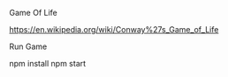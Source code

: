 Game Of Life 

https://en.wikipedia.org/wiki/Conway%27s_Game_of_Life

Run Game

npm install
npm start 